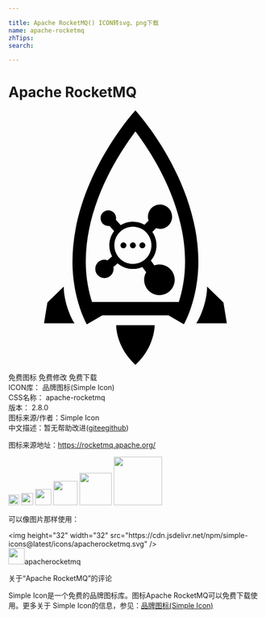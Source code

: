 ```yaml
---

title: Apache RocketMQ() ICON转svg、png下载
name: apache-rocketmq
zhTips: 
search: 

---
```


# Apache RocketMQ  <small style="font-size: 60%;font-weight: 100"></small>

<div id="svg" class="svg-wrap">
<svg role="img" viewBox="0 0 24 24" xmlns="http://www.w3.org/2000/svg"><title>Apache RocketMQ icon</title><path d="M12,24c-1.89-1.755-1.813-3.743-1.813-3.743h3.626C13.813,20.257,13.89,22.245,12,24z M12,1.988 c-1.595,2.106-4.693,6.893-4.693,12.291c0,1.562,0.293,2.87,0.589,3.793h8.208c0.296-0.923,0.589-2.231,0.589-3.793 C16.693,8.881,13.595,4.094,12,1.988z M17.95,14.279c0,3.556-1.363,5.903-1.363,5.903l-1.458-0.853H8.871l-1.458,0.853 c0,0-1.363-2.347-1.363-5.903C6.05,6.446,11.998,0.002,12,0C12.002,0.002,17.95,6.446,17.95,14.279z M18.773,16.614 c0,1.363-0.605,2.845-1.022,3.47h2.889l-0.32-1.965L18.773,16.614z M3.68,18.12l-0.32,1.965h2.889 c-0.418-0.625-1.022-2.107-1.022-3.47L3.68,18.12z M10.867,12.448c-0.154,0-0.279,0.125-0.279,0.279s0.125,0.279,0.279,0.279 s0.279-0.125,0.279-0.279S11.021,12.448,10.867,12.448z M11.762,12.448c-0.154,0-0.279,0.125-0.279,0.279s0.125,0.279,0.279,0.279 s0.279-0.125,0.279-0.279S11.916,12.448,11.762,12.448z M12.657,12.448c-0.154,0-0.279,0.125-0.279,0.279s0.125,0.279,0.279,0.279 s0.279-0.125,0.279-0.279S12.811,12.448,12.657,12.448z M15.715,15.98c0,0.799-0.647,1.446-1.446,1.446 c-0.799,0-1.446-0.647-1.446-1.446c0-0.262,0.071-0.507,0.192-0.719l-0.361-0.493c-0.273,0.12-0.575,0.187-0.892,0.187 c-0.551,0-1.054-0.201-1.443-0.532l-0.403,0.35c0.013,0.059,0.02,0.119,0.02,0.181c0,0.478-0.387,0.865-0.865,0.865 c-0.478,0-0.865-0.387-0.865-0.865s0.387-0.865,0.865-0.865c0.104,0,0.202,0.021,0.294,0.055l0.429-0.373 c-0.166-0.312-0.261-0.667-0.261-1.045c0-0.506,0.171-0.971,0.455-1.345l-0.451-0.49c-0.033,0.004-0.065,0.01-0.098,0.01 c-0.406,0-0.735-0.329-0.735-0.735c0-0.406,0.329-0.735,0.735-0.735c0.406,0,0.735,0.329,0.735,0.735 c0,0.055-0.007,0.109-0.019,0.161l0.455,0.495c0.337-0.204,0.73-0.324,1.153-0.324c0.398,0,0.771,0.106,1.094,0.288l0.385-0.385 c-0.04-0.116-0.063-0.241-0.063-0.371c0-0.632,0.512-1.144,1.144-1.144c0.632,0,1.144,0.512,1.144,1.144 c0,0.632-0.512,1.144-1.144,1.144c-0.13,0-0.255-0.023-0.371-0.063l-0.353,0.353c0.247,0.359,0.393,0.793,0.393,1.262 c0,0.551-0.201,1.054-0.531,1.442l0.329,0.449c0.151-0.053,0.312-0.084,0.481-0.084C15.068,14.534,15.715,15.182,15.715,15.98z M11.762,14.481c0.969,0,1.754-0.785,1.754-1.754c0-0.969-0.785-1.754-1.754-1.754c-0.969,0-1.754,0.785-1.754,1.754 C10.008,13.695,10.793,14.481,11.762,14.481z"/></svg>
</div>
<detail full-name='apache-rocketmq'></detail>

<div class="detail-page">
<p>
<span><span class="badge-success badge">免费图标</span> <span class="badge-success badge">免费修改</span>  <span class="badge-success badge">免费下载</span> </span>
<br/>
<span>
ICON库：
<span class="badge-secondary badge">品牌图标(Simple Icon)</span> 
</span>
<br/>
<span>
CSS名称：
<span class="badge-secondary badge">apache-rocketmq</span> 
</span>

<br/>
<span>
版本：
<span class="badge-secondary badge">2.8.0</span> 
</span>
<br/>
<span>图标来源/作者：<span class="badge-light badge">Simple Icon</span></span> 
<br/>
<span class="zh-detail">中文描述：暂无<span class="help-link"><span>帮助改进</span>(<a href="https://gitee.com/liuwave/icon-helper/edit/master/json/brands/apache-rocketmq.json" target="_blank" rel="noopener noreferrer">gitee</a><a href="https://github.com/liuwave/icon-helper/edit/master/json/brands/apache-rocketmq.json" target="_blank" rel="noopener noreferrer">github</a></span>)</span><br/>
</p>
</div><div class="description description alert alert-light"><p>图标来源地址：<a href="https://rocketmq.apache.org/" target="_blank" rel="noopener noreferrer">https://rocketmq.apache.org/</a></p></div>
<div class="alert alert-dark">
<img height="21" width="21" src="https://cdn.jsdelivr.net/npm/simple-icons@latest/icons/apacherocketmq.svg" />
<img height="24" width="24" src="https://cdn.jsdelivr.net/npm/simple-icons@latest/icons/apacherocketmq.svg" />
<img height="32" width="32" src="https://cdn.jsdelivr.net/npm/simple-icons@latest/icons/apacherocketmq.svg" />
<img height="48" width="48" src="https://cdn.jsdelivr.net/npm/simple-icons@latest/icons/apacherocketmq.svg" />
<img height="64" width="64" src="https://cdn.jsdelivr.net/npm/simple-icons@latest/icons/apacherocketmq.svg" />
<img height="96" width="96" src="https://cdn.jsdelivr.net/npm/simple-icons@latest/icons/apacherocketmq.svg" />

</div>
<div>
  <p>可以像图片那样使用：    
  </p>
  <div class="alert alert-primary" style="font-size: 14px">
    &lt;img height="32" width="32" src="https://cdn.jsdelivr.net/npm/simple-icons@latest/icons/apacherocketmq.svg" /&gt;
    <copy-btn content='<img height="32" width="32" src="https://cdn.jsdelivr.net/npm/simple-icons@latest/icons/apacherocketmq.svg" />'></copy-btn>
  </div>
  <div class="alert alert-secondary">
    <img height="32" width="32" src="https://cdn.jsdelivr.net/npm/simple-icons@latest/icons/apacherocketmq.svg" />apacherocketmq
    <copy-btn content="apacherocketmq" btn-title="复制图标名称"></copy-btn>
  </div>
</div>

<Vssue title="关于“Apache RocketMQ”的评论" >关于“Apache RocketMQ”的评论</Vssue>


<div><p>Simple Icon是一个免费的品牌图标库。图标Apache RocketMQ可以免费下载使用。更多关于  Simple Icon的信息，参见：<a target="_blank" href="https://iconhelper.cn/brands.html">品牌图标(Simple Icon)</a>
</p></div>
